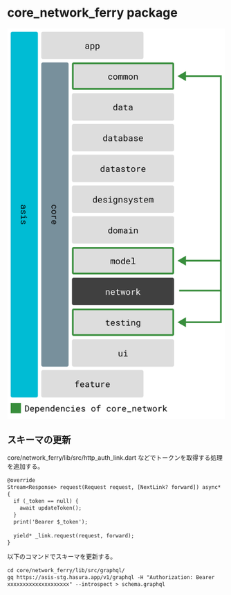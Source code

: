 # core_network_ferry package

![Dependency graph](../../docs/images/graphs/dep_graph_core_network.svg)

## スキーマの更新

core/network_ferry/lib/src/http_auth_link.dart などでトークンを取得する処理を追加する。

```text
@override
Stream<Response> request(Request request, [NextLink? forward]) async* {
  if (_token == null) {
    await updateToken();
  }
  print('Bearer $_token');

  yield* _link.request(request, forward);
}
```

以下のコマンドでスキーマを更新する。

```shell
cd core/network_ferry/lib/src/graphql/
gq https://asis-stg.hasura.app/v1/graphql -H "Authorization: Bearer xxxxxxxxxxxxxxxxxxxx" --introspect > schema.graphql
```
